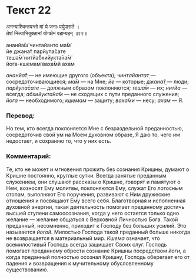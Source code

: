 # Текст 22

अनन्याश्चिन्तयन्तो मां ये जनाः पर्युपासते ।  
तेषां नित्याभियुक्तानां योगक्षेमं वहाम्यहम् ॥२२॥

ананйа̄ш́ чинтайанто ма̄м̇  
йе джана̄т̣ парйупа̄сате  
теша̄м̇ нитйа̄бхийукта̄на̄м̇  
йога-кшемам̇ ваха̄мй ахам

_ананйа̄т̣_ — не имеющие другого (объекта); _чинтайантат̣_ — сосредоточивающиеся; _ма̄м_ — на Мне; _йе_ — которые; _джана̄т̣_ — люди; _парйупа̄сате_ — должным образом поклоняются; _теша̄м_ — их; _нитйа_ — всегда; _абхийукта̄на̄м_ — не сходящих с пути преданного служения; _йога_ — необходимого; _кшемам_ — защиту; _ваха̄ми_ — несу; _ахам_ — Я.

### Перевод:

Но тем, кто всегда поклоняется Мне с безраздельной преданностью, сосредоточив свой ум на Моем духовном образе, Я даю то, чего им недостает, и сохраняю то, что у них есть.

### Комментарий:

Те, кто не может и мгновения прожить без сознания Кришны, думают о Кришне постоянно, круглые сутки. Всегда занятые преданным служением, они слушают рассказы о Кришне, говорят и памятуют о Нем, возносят Ему молитвы, поклоняются Ему, служат Его лотосным стопам, выполняют Его поручения, развивают с Ним дружеские отношения и посвящают Ему всего себя. Благотворная и исполненная духовной энергии, такая деятельность помогает преданному достичь высшей ступени самоосознания, когда у него остается только одно желание — желание общаться с Верховной Личностью Бога. Такой преданный, несомненно, приходит к Господу без больших усилий. Это называется _йогой._ Милостью Господа такой преданный больше никогда не возвращается в материальный мир. _Кшема_ означает, что всемилостивый Господь всегда защищает Своих слуг. Господь помогает преданному обрести сознание Кришны посредством _йоги,_ а когда преданный полностью осознал Кришну, Господь оберегает его от падения и возвращения к мучительному обусловленному существованию.